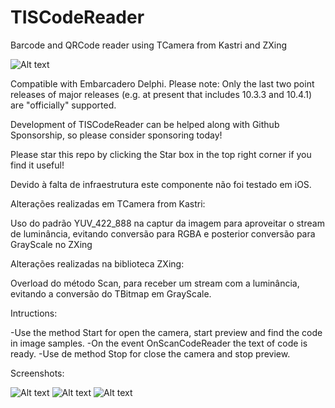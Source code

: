 # TISCodeReader
Barcode and QRCode reader using TCamera from Kastri and ZXing

![Alt text](./LogoImperiumDelphi.png?raw=true "")


Compatible with Embarcadero Delphi. Please note: Only the last two point releases of major releases (e.g. at present that includes 10.3.3 and 10.4.1) are "officially" supported.

Development of TISCodeReader can be helped along with Github Sponsorship, so please consider sponsoring today!

Please star this repo by clicking the Star box in the top right corner if you find it useful!

Devido à falta de infraestrutura este componente não foi testado em iOS.

Alterações realizadas em TCamera from Kastri:

Uso do padrão YUV_422_888 na captur da imagem para aproveitar o stream de luminância, evitando conversão para RGBA e posterior conversão para GrayScale no ZXing

Alterações realizadas na biblioteca ZXing:

Overload do método Scan, para receber um stream com a luminância, evitando a conversão do TBitmap em GrayScale.

Intructions:

-Use the method Start for open the camera, start preview and find the code in image samples.
-On the event OnScanCodeReader the text of code is ready.
-Use de method Stop for  close the camera and stop preview.


Screenshots:


![Alt text](./Screenshot_1.jpg?raw=true "Title1")
![Alt text](./Screenshot_2.jpg?raw=true "Title2")
![Alt text](./Screenshot_3.jpg?raw=true "Title3")


